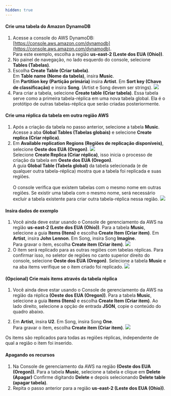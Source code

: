 ```yaml
---
hidden: true
---
```


#### Crie uma tabela do Amazon DynamoDB

1. Acesse a console do AWS DynamoDB: [https://console.aws.amazon.com/dynamodb](https://console.aws.amazon.com/dynamodb).
   <br>Para este exemplo, escolha a região **us-east-2 (Leste dos EUA (Ohio))**.
2. No painel de navegação, no lado esquerdo do console, selecione **Tables (Tabelas)**.
3. Escolha **Create Table (Criar tabela)**.
   <br>Em **Table name (Nome da tabela)**, insira **Music**.
   <br>Em **Partition key (Partição primária)** insira **Artist**. Em **Sort key (Chave de classificação)** e insira **Song**. (Artist e Song devem ser strings). <img src="./images/dynamodb-create-table.png?classes=shadow" />
4. Para criar a tabela, selecione **Create table (Criar tabela)**. Essa tabela serve como a primeira tabela-réplica em uma nova tabela global. Ela é o protótipo de outras tabelas-réplica que serão criadas posteriormente.


#### Crie uma réplica da tabela em outra região AWS
1. Após a criação da tabela no passo anterior, selecione a tabela **Music**. Acesse a aba **Global Tables (Tabelas globais)** e selecione **Create replica (Criar réplica)**.
2. Em **Available replication Regions (Regiões de replicação disponíveis)**, selecione **Oeste dos EUA (Oregon)**. <img src="./images/dynamodb-create-replica-oregon.png?classes=shadow" />
   <br>Selecione **Create Replica (Criar réplica)**, isso inicia o processo de criação da tabela em **Oeste dos EUA (Oregon)**.
   <br>A guia **Global Table (Tabela global)** da tabela selecionada (e de qualquer outra tabela-réplica) mostra que a tabela foi replicada e suas regiões.  
   <br>O console verifica que existem tabelas com o mesmo nome em outras regiões. Se existir uma tabela com o mesmo nome, será necessário excluir a tabela existente para criar outra tabela-réplica nessa região.
   <img src="./images/dynamodb-global-tables-list.png?classes=shadow" />

#### Insira dados de exemplo

1. Você ainda deve estar usando o Console de gerenciamento da AWS na região **us-east-2 (Leste dos EUA (Ohio))**. Para a tabela **Music**, selecione a guia **Items (Itens)** e escolha **Create Item (Criar item)**. Em **Artist**, insira **John Lennon**. Em Song, insira Song **Imagine**. 
   <br>Para gravar o item, escolha **Create item (Criar item)**. <img src="./images/dynamodb-create-item-1.png?classes=shadow" />
2. O item será replicado para as outras regiões com tabelas réplicas. Para confirmar isso, no seletor de regiões no canto superior direito do console, selecione **Oeste dos EUA (Oregon)**. 
   Selecione a tabela **Music** e na aba items verifique se o item criado foi replicado.
   <img src="./images/dynamodb-item-replicated.png?classes=shadow" />

#### (Opcional) Crie mais items através da tabela réplica

1. Você ainda deve estar usando o Console de gerenciamento da AWS na região da réplica **(Oeste dos EUA (Oregon))**. Para a tabela **Music**, selecione a guia **Items (Itens)** e escolha **Create Item (Criar item)**. Ao lado direito, selecione a opção de entrada **JSON**, copie o conteúdo do quadro abaixo.
      
2. Em **Artist**, insira **U2**. Em Song, insira Song **One**. 
   <br>Para gravar o item, escolha **Create item (Criar item)**. <img src="./images/dynamodb-create-item-2.png?classes=shadow" />

Os items são replicados para todas as regiões réplicas, independente de qual a região o item foi inserido.


#### Apagando os recursos
1. Na Console de gerenciamento da AWS na região **(Oeste dos EUA (Oregon))**. Para a tabela **Music**, selecione a tabela e clique em **Delete (Apagar)**
   Confirme digitando **Delete** e depois selecionando **Delete table (apagar tabela)**.
2. Repita o passo anterior para a região **us-east-2 (Leste dos EUA (Ohio))**.

